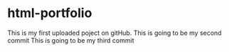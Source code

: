# html-portfolio
This is my first uploaded poject on gitHub.
This is going to be my second commit
This is going to be my third commit
